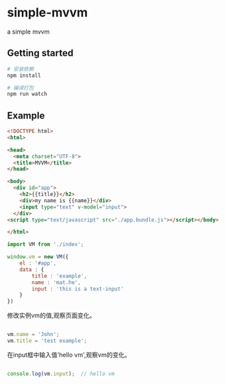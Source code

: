 # simple-mvvm
a simple mvvm

## Getting started

```bash
# 安装依赖
npm install

# 编译打包
npm run watch
```

## Example
```html
<!DOCTYPE html>
<html>

<head>
  <meta charset="UTF-8">
  <title>MVVM</title>
</head>

<body>
  <div id="app">
    <h2>{{title}}</h2>
    <div>my name is {{name}}</div>
    <input type="text" v-model="input">
  </div>
<script type="text/javascript" src="./app.bundle.js"></script></body>

</html>
```

```javascript
import VM from './index';

window.vm = new VM({
    el : '#app',
    data : {
        title : 'example',
        name : 'mat.he',
        input : 'this is a text-input'
    }
})
```


修改实例vm的值,观察页面变化。

```javascript

vm.name = 'John';
vm.title = 'test example';
```

在input框中输入值'hello vm',观察vm的变化。

```javascript

console.log(vm.input);  // hello vm
```